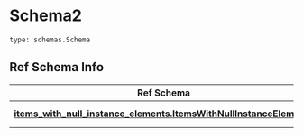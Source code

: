 # Schema2
```
type: schemas.Schema
```

## Ref Schema Info
Ref Schema | Input Type | Output Type
---------- | ---------- | -----------
[**items_with_null_instance_elements.ItemsWithNullInstanceElements**](../../../../../../../../components/schema/items_with_null_instance_elements.md) | [items_with_null_instance_elements.ItemsWithNullInstanceElementsTupleInput](../../../../../../../../components/schema/items_with_null_instance_elements.md#itemswithnullinstanceelementstupleinput), [items_with_null_instance_elements.ItemsWithNullInstanceElementsTuple](../../../../../../../../components/schema/items_with_null_instance_elements.md#itemswithnullinstanceelementstuple) | [items_with_null_instance_elements.ItemsWithNullInstanceElementsTuple](../../../../../../../../components/schema/items_with_null_instance_elements.md#itemswithnullinstanceelementstuple)
